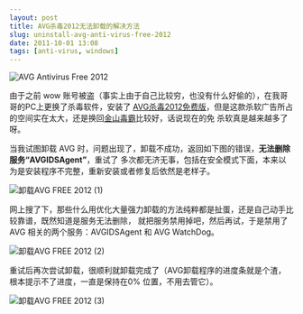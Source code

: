 ```yaml
---
layout: post
title: AVG杀毒2012无法卸载的解决方法
slug: uninstall-avg-anti-virus-free-2012
date: 2011-10-01 13:08
tags: [anti-virus, windows]
---
```


![AVG Antivirus Free 2012](http://pic.yupoo.com/greatghoul_v/BpqYYrqI/wodku.jpg "AVG Antivirus Free 2012")

由于之前 wow 账号被盗（事实上由于自己比较穷，也没有什么好偷的），在我哥哥的PC上更换了杀毒软件，安装了 
[AVG杀毒2012免费版][1]，但是这款杀软广告所占的空间实在太大，还是换回[金山毒霸][2]比较好，话说现在的免
杀软真是越来越多了呀。

当我试图卸载 AVG 时，问题出现了，卸载不成功，返回如下图的错误，**无法删除服务“AVGIDSAgent”**，重试了
多次都无济无事，包括在安全模式下面，本来以为是安装程序不完整，重新安装或者修复后依然是老样子。

![卸载AVG FREE 2012 (1)](http://pic.yupoo.com/greatghoul_v/BpqSb7F5/U3kil.png)

网上搜了下，那些什么用优化大量强力卸载的方法纯粹都是扯蛋，还是自己动手比较靠谱，既然知道是服务无法删除，
就把服务禁用掉吧，然后再试，于是禁用了 AVG 相关的两个服务：AVGIDSAgent 和 AVG WatchDog。

![卸载AVG FREE 2012 (2)](http://pic.yupoo.com/greatghoul_v/BpqSbtun/iAPW4.png)

重试后再次尝试卸载，很顺利就卸载完成了（AVG卸载程序的进度条就是个渣，根本提示不了进度，一直是保持在0%
位置，不用去管它）。

![卸载AVG FREE 2012 (3)](http://pic.yupoo.com/greatghoul_v/BpqSbvl9/NPssA.png)

[1]: http://www.avg.com/cn-zh/china-avg-antivirus-free "AVG杀毒2012免费版"
[2]: http://www.ijinshan.com/duba/index.shtml "金山毒霸"
